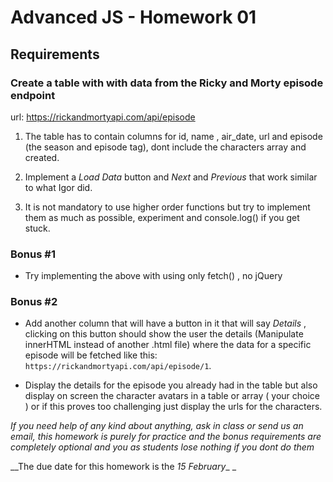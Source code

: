 # Advanced JS - Homework 01

## Requirements

### Create a table with with data from the Ricky and Morty episode endpoint

url: https://rickandmortyapi.com/api/episode

1. The table has to contain columns for id, name , air_date, url and episode (the season and episode tag), dont include the characters array and created.

2. Implement a _Load Data_ button and _Next_ and _Previous_ that work similar to what Igor did.

3. It is not mandatory to use higher order functions but try to implement them as much as possible, experiment and console.log() if you get stuck.

### Bonus #1

- Try implementing the above with using only fetch() , no jQuery

### Bonus #2

- Add another column that will have a button in it that will say _Details_ , clicking on this button should show the user the details (Manipulate innerHTML instead of another .html file) where the data for a specific episode will be fetched like this: `https://rickandmortyapi.com/api/episode/1`.

- Display the details for the episode you already had in the table but also display on screen the character avatars in a table or array ( your choice ) or if this proves too challenging just display the urls for the characters.

_If you need help of any kind about anything, ask in class or send us an email, this homework is purely for practice and the bonus requirements are completely optional and you as students lose nothing if you dont do them_

\_\_The due date for this homework is the _15 February_\_ \_
